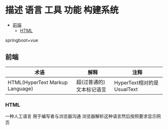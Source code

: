 # 描述 语言 工具 功能 构建系统

- [前端](#前端)
    - [HTML](#HTML)


springboot+vue


## 前端

|术语|解释|注释|
|---|---|---|
|HTML(HyperText Markup Language)|超(过普通的)文本标记语言|HyperText相对的是UsualText|

### HTML

一种人工语言 用于编写者与浏览器沟通
浏览器解析这种语言然后按照要求显示网页

